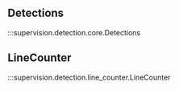 ## Detections

:::supervision.detection.core.Detections

## LineCounter

:::supervision.detection.line_counter.LineCounter